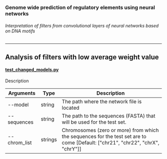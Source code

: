 ### Genome wide prediction of regulatory elements using neural networks
###### Interpretation of filters from convolutional layers of neural networks based on DNA motifs
--------------------------------------------------------------------------------
## Analysis of filters with low average weight value

<a name="test_changed_models.py"/>

<a href=“scripts/test_changed_models.py”><h4>test_changed_models.py</h4></a>

Description

| Arguments | Type | Description |
| --- | --- | --- |
| --model | string | The path where the network file is located |
| --sequences | string | The path to the sequences (FASTA) that will be used for the test set. |
| --chrom_list | strings | Chromosomes (zero or more) from which the sequences for the test set are to come [Default: ["chr21", "chr22", "chrX", "chrY"]] |

